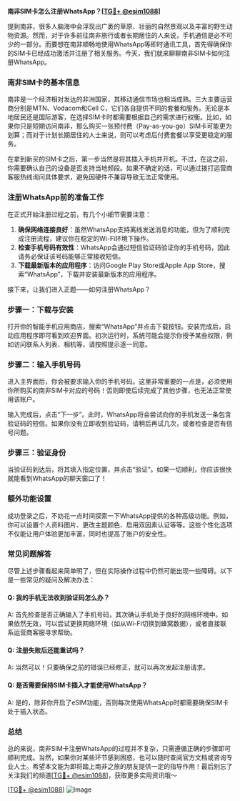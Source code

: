 **南非SIM卡怎么注册WhatsApp？[[TG💪+ @esim1088](https://t.me/s/esim1088)]**

提到南非，很多人脑海中会浮现出广袤的草原、壮丽的自然景观以及丰富的野生动物资源。然而，对于许多前往南非旅行或者长期居住的人来说，手机通信是必不可少的一部分。而要想在南非顺畅地使用WhatsApp等即时通讯工具，首先得确保你的SIM卡已经成功激活并注册了相关服务。今天，我们就来聊聊南非SIM卡如何注册WhatsApp。

### 南非SIM卡的基本信息

南非是一个经济相对发达的非洲国家，其移动通信市场也相当成熟。三大主要运营商分别是MTN、Vodacom和Cell C，它们各自提供不同的套餐和服务。无论是本地居民还是国际游客，在选择SIM卡时都需要根据自己的需求进行权衡。比如，如果你只是短期访问南非，那么购买一张预付费（Pay-as-you-go）SIM卡可能更为划算；而对于计划长期居住的人士来说，则可以考虑后付费套餐以享受更稳定的服务。

在拿到新买的SIM卡之后，第一步当然是将其插入手机并开机。不过，在这之前，你需要确认自己的设备是否支持当地频段。如果不确定的话，可以通过拨打运营商客服热线询问具体要求，避免因硬件不兼容导致无法正常使用。

### 注册WhatsApp前的准备工作

在正式开始注册过程之前，有几个小细节需要注意：

1. **确保网络连接良好**：虽然WhatsApp支持离线发送消息的功能，但为了顺利完成注册流程，建议你在稳定的Wi-Fi环境下操作。
2. **检查手机号码有效性**：WhatsApp会通过短信验证码验证你的手机号码，因此请务必保证该号码能够正常接收短信。
3. **下载最新版本的应用程序**：访问Google Play Store或Apple App Store，搜索“WhatsApp”，下载并安装最新版本的应用程序。

接下来，让我们进入正题——如何注册WhatsApp？

### 步骤一：下载与安装

打开你的智能手机应用商店，搜索“WhatsApp”并点击下载按钮。安装完成后，启动应用程序即可看到欢迎界面。初次运行时，系统可能会提示你授予某些权限，例如访问联系人列表、相机等，请按照提示逐一同意。

### 步骤二：输入手机号码

进入主界面后，你会被要求输入你的手机号码。这里非常重要的一点是，必须使用你所购买的南非SIM卡对应的号码！否则即使后续完成了其他步骤，也无法正常使用该账户。

输入完成后，点击“下一步”。此时，WhatsApp将会尝试向你的手机发送一条包含验证码的短信。如果你没有立即收到验证码，请稍后再试几次，或者检查是否有信号问题。

### 步骤三：验证身份

当验证码到达后，将其填入指定位置，并点击“验证”。如果一切顺利，你应该很快就能看到WhatsApp的聊天窗口了！

### 额外功能设置

成功登录之后，不妨花一点时间探索一下WhatsApp提供的各种高级功能。例如，你可以设置个人资料图片、更改主题颜色、启用双因素认证等等。这些个性化选项不仅能让用户体验更加丰富，同时也提高了账户的安全性。

### 常见问题解答

尽管上述步骤看起来简单明了，但在实际操作过程中仍然可能出现一些障碍。以下是一些常见的疑问及解决办法：

#### Q: 我的手机无法收到验证码怎么办？
A: 首先检查是否正确输入了手机号码，其次确认手机处于良好的网络环境中。如果依然无效，可以尝试更换网络环境（如从Wi-Fi切换到蜂窝数据），或者直接联系运营商客服寻求帮助。

#### Q: 注册失败后还能重试吗？
A: 当然可以！只要确保之前的错误已经修正，就可以再次发起注册请求。

#### Q: 是否需要保持SIM卡插入才能使用WhatsApp？
A: 是的，除非你开启了eSIM功能，否则每次使用WhatsApp时都需要确保SIM卡处于插入状态。

### 总结

总的来说，南非SIM卡注册WhatsApp的过程并不复杂，只需遵循正确的步骤即可顺利完成。当然，如果你对某些环节感到困惑，也可以随时查阅官方文档或咨询专业人士。希望本文能为即将踏上南非之旅的朋友提供一定的指导作用！最后别忘了关注我们的频道[[TG💪+ @esim1088](https://t.me/s/esim1088)]，获取更多实用资讯哦～

[[TG💪+ @esim1088](https://t.me/s/esim1088)] ![Image](https://i.postimg.cc/4NQfJmqS/Snipaste-2025-05-13-00-14-12.png)